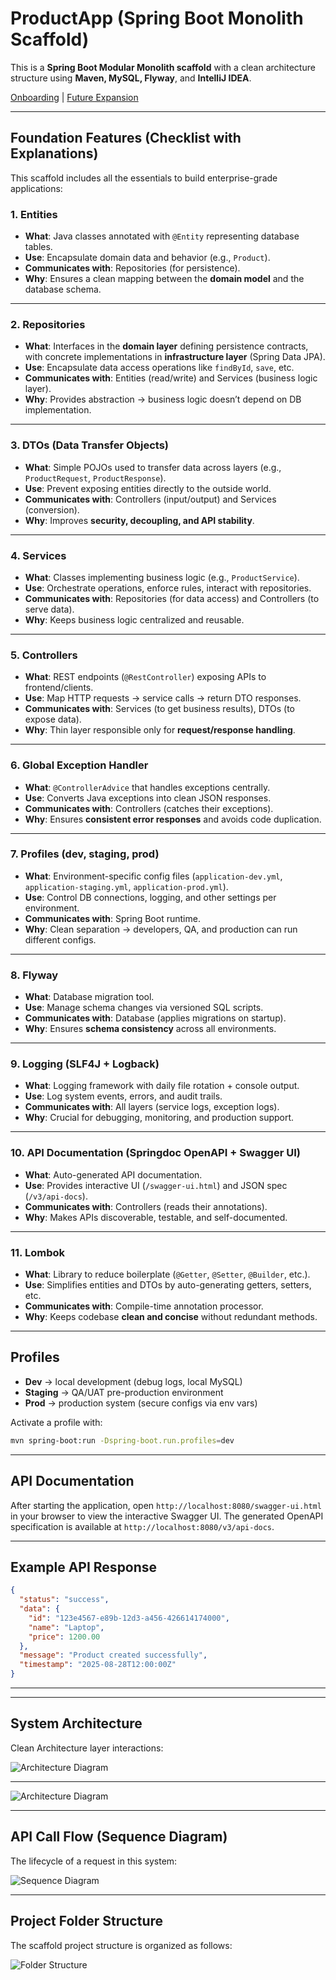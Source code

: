 # ProductApp (Spring Boot Monolith Scaffold)

This is a **Spring Boot Modular Monolith scaffold** with a clean architecture structure using **Maven, MySQL, Flyway**, and **IntelliJ IDEA**.

[Onboarding](ONBOARDING.md) | [Future Expansion](FUTURE_EXPANSION.md)

---

## Foundation Features (Checklist with Explanations)

This scaffold includes all the essentials to build enterprise-grade applications:

### 1. **Entities**
- **What**: Java classes annotated with `@Entity` representing database tables.  
- **Use**: Encapsulate domain data and behavior (e.g., `Product`).  
- **Communicates with**: Repositories (for persistence).  
- **Why**: Ensures a clean mapping between the **domain model** and the database schema.  

---

### 2. **Repositories**
- **What**: Interfaces in the **domain layer** defining persistence contracts, with concrete implementations in **infrastructure layer** (Spring Data JPA).  
- **Use**: Encapsulate data access operations like `findById`, `save`, etc.  
- **Communicates with**: Entities (read/write) and Services (business logic layer).  
- **Why**: Provides abstraction → business logic doesn’t depend on DB implementation.  

---

### 3. **DTOs (Data Transfer Objects)**
- **What**: Simple POJOs used to transfer data across layers (e.g., `ProductRequest`, `ProductResponse`).  
- **Use**: Prevent exposing entities directly to the outside world.  
- **Communicates with**: Controllers (input/output) and Services (conversion).  
- **Why**: Improves **security, decoupling, and API stability**.  

---

### 4. **Services**
- **What**: Classes implementing business logic (e.g., `ProductService`).  
- **Use**: Orchestrate operations, enforce rules, interact with repositories.  
- **Communicates with**: Repositories (for data access) and Controllers (to serve data).  
- **Why**: Keeps business logic centralized and reusable.  

---

### 5. **Controllers**
- **What**: REST endpoints (`@RestController`) exposing APIs to frontend/clients.  
- **Use**: Map HTTP requests → service calls → return DTO responses.  
- **Communicates with**: Services (to get business results), DTOs (to expose data).  
- **Why**: Thin layer responsible only for **request/response handling**.  

---

### 6. **Global Exception Handler**
- **What**: `@ControllerAdvice` that handles exceptions centrally.  
- **Use**: Converts Java exceptions into clean JSON responses.  
- **Communicates with**: Controllers (catches their exceptions).  
- **Why**: Ensures **consistent error responses** and avoids code duplication.  

---

### 7. **Profiles (dev, staging, prod)**
- **What**: Environment-specific config files (`application-dev.yml`, `application-staging.yml`, `application-prod.yml`).  
- **Use**: Control DB connections, logging, and other settings per environment.  
- **Communicates with**: Spring Boot runtime.  
- **Why**: Clean separation → developers, QA, and production can run different configs.  

---

### 8. **Flyway**
- **What**: Database migration tool.  
- **Use**: Manage schema changes via versioned SQL scripts.  
- **Communicates with**: Database (applies migrations on startup).  
- **Why**: Ensures **schema consistency** across all environments.  

---

### 9. **Logging (SLF4J + Logback)**
- **What**: Logging framework with daily file rotation + console output.  
- **Use**: Log system events, errors, and audit trails.  
- **Communicates with**: All layers (service logs, exception logs).  
- **Why**: Crucial for debugging, monitoring, and production support.  

---

### 10. **API Documentation (Springdoc OpenAPI + Swagger UI)**
- **What**: Auto-generated API documentation.  
- **Use**: Provides interactive UI (`/swagger-ui.html`) and JSON spec (`/v3/api-docs`).  
- **Communicates with**: Controllers (reads their annotations).  
- **Why**: Makes APIs discoverable, testable, and self-documented.  

---

### 11. **Lombok**
- **What**: Library to reduce boilerplate (`@Getter`, `@Setter`, `@Builder`, etc.).  
- **Use**: Simplifies entities and DTOs by auto-generating getters, setters, etc.  
- **Communicates with**: Compile-time annotation processor.  
- **Why**: Keeps codebase **clean and concise** without redundant methods.  

---

## Profiles

- **Dev** → local development (debug logs, local MySQL)  
- **Staging** → QA/UAT pre-production environment  
- **Prod** → production system (secure configs via env vars)  

Activate a profile with:
```bash
mvn spring-boot:run -Dspring-boot.run.profiles=dev
```

---

## API Documentation

After starting the application, open `http://localhost:8080/swagger-ui.html` in your browser to view the interactive Swagger UI. The generated OpenAPI specification is available at `http://localhost:8080/v3/api-docs`.

---

## Example API Response

```json
{
  "status": "success",
  "data": {
    "id": "123e4567-e89b-12d3-a456-426614174000",
    "name": "Laptop",
    "price": 1200.00
  },
  "message": "Product created successfully",
  "timestamp": "2025-08-28T12:00:00Z"
}
```

---


---

## System Architecture

Clean Architecture layer interactions:

![Architecture Diagram](docs/architecture.png)


---

![Architecture Diagram](docs/architecture_2.png)


---

## API Call Flow (Sequence Diagram)

The lifecycle of a request in this system:

![Sequence Diagram](docs/sequence.png)


---

## Project Folder Structure

The scaffold project structure is organized as follows:

![Folder Structure](docs/folder_structure.png)
